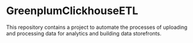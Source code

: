 # GreenplumClickhouseETL
This repository contains a project to automate the processes of uploading and processing data for analytics and building data storefronts.
